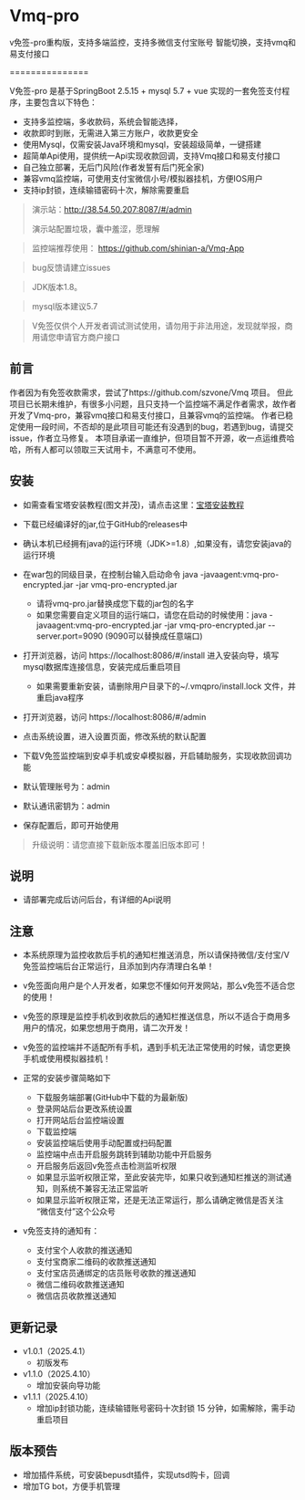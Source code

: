 # Vmq-pro
v免签-pro重构版，支持多端监控，支持多微信支付宝账号 智能切换，支持vmq和易支付接口

===============


V免签-pro 是基于SpringBoot 2.5.15 + mysql 5.7 + vue 实现的一套免签支付程序，主要包含以下特色：

+ 支持多监控端，多收款码，系统会智能选择，
+ 收款即时到账，无需进入第三方账户，收款更安全
+ 使用Mysql，仅需安装Java环境和mysql，安装超级简单，一键搭建
+ 超简单Api使用，提供统一Api实现收款回调，支持Vmq接口和易支付接口
+ 自己独立部署，无后门风险(作者发誓有后门死全家)
+ 兼容vmq监控端，可使用支付宝微信小号/模拟器挂机，方便IOS用户
+ 支持ip封锁，连续输错密码十次，解除需要重启


> 演示站：http://38.54.50.207:8087/#/admin
>
> 演示站配置垃圾，囊中羞涩，愿理解

> 监控端推荐使用：  https://github.com/shinian-a/Vmq-App

> bug反馈请建立issues

> JDK版本1.8。

> mysql版本建议5.7

> V免签仅供个人开发者调试测试使用，请勿用于非法用途，发现就举报，商用请您申请官方商户接口

## 前言

作者因为有免签收款需求，尝试了https://github.com/szvone/Vmq 项目。
但此项目已长期未维护，有很多小问题，且只支持一个监控端不满足作者需求，故作者开发了Vmq-pro，兼容vmq接口和易支付接口，且兼容vmq的监控端。
作者已稳定使用一段时间，不否却的是此项目可能还有没遇到的bug，若遇到bug，请提交issue，作者立马修复。
本项目承诺一直维护，但项目暂不开源，收一点运维费哈哈，所有人都可以领取三天试用卡，不满意可不使用。

## 安装

+ 如需查看宝塔安装教程(图文并茂)，请点击这里：[宝塔安装教程](./BT_install_doc.md)

+ 下载已经编译好的jar,位于GitHub的releases中

+ 确认本机已经拥有java的运行环境（JDK>=1.8）,如果没有，请您安装java的运行环境
+ 在war包的同级目录，在控制台输入启动命令 java -javaagent:vmq-pro-encrypted.jar -jar vmq-pro-encrypted.jar
    + 请将vmq-pro.jar替换成您下载的jar包的名字
    + 如果您需要自定义项目的运行端口，请您在启动的时候使用：java -javaagent:vmq-pro-encrypted.jar -jar vmq-pro-encrypted.jar --server.port=9090 (9090可以替换成任意端口)
+ 打开浏览器，访问 https://localhost:8086/#/install 进入安装向导，填写mysql数据库连接信息，安装完成后重启项目
    + 如果需要重新安装，请删除用户目录下的~/.vmqpro/install.lock 文件，并重启java程序
+ 打开浏览器，访问 https://localhost:8086/#/admin
+ 点击系统设置，进入设置页面，修改系统的默认配置
+ 下载V免签监控端到安卓手机或安卓模拟器，开启辅助服务，实现收款回调功能
+ 默认管理账号为：admin
+ 默认通讯密钥为：admin
+ 保存配置后，即可开始使用


> 升级说明：请您直接下载新版本覆盖旧版本即可！


## 说明
+ 请部署完成后访问后台，有详细的Api说明


## 注意

+ 本系统原理为监控收款后手机的通知栏推送消息，所以请保持微信/支付宝/V免签监控端后台正常运行，且添加到内存清理白名单！

+ v免签面向用户是个人开发者，如果您不懂如何开发网站，那么v免签不适合您的使用！

+ v免签的原理是监控手机收到收款后的通知栏推送信息，所以不适合于商用多用户的情况，如果您想用于商用，请二次开发！

+ v免签的监控端并不适配所有手机，遇到手机无法正常使用的时候，请您更换手机或使用模拟器挂机！

+ 正常的安装步骤简略如下
    + 下载服务端部署(GitHub中下载的为最新版)
    + 登录网站后台更改系统设置
    + 打开网站后台监控端设置
    + 下载监控端
    + 安装监控端后使用手动配置或扫码配置
    + 监控端中点击开启服务跳转到辅助功能中开启服务
    + 开启服务后返回v免签点击检测监听权限
    + 如果显示监听权限正常，至此安装完毕，如果只收到通知栏推送的测试通知，则系统不兼容无法正常监听
    + 如果显示监听权限正常，还是无法正常运行，那么请确定微信是否关注 “微信支付”这个公众号


+ v免签支持的通知有：
    + 支付宝个人收款的推送通知
    + 支付宝商家二维码的收款推送通知
    + 支付宝店员通绑定的店员账号收款的推送通知
    + 微信二维码收款推送通知
    + 微信店员收款推送通知

## 更新记录

+ v1.0.1（2025.4.1）
    + 初版发布
+ v1.1.0（2025.4.10）
    + 增加安装向导功能
+ v1.1.1（2025.4.10）
    + 增加ip封锁功能，连续输错账号密码十次封锁 15 分钟，如需解除，需手动重启项目


## 版本预告

+ 增加插件系统，可安装bepusdt插件，实现utsd购卡，回调
+ 增加TG bot，方便手机管理
